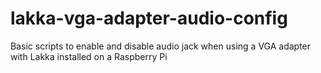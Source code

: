 # lakka-vga-adapter-audio-config
Basic scripts to enable and disable audio jack when using a VGA adapter with Lakka installed on a Raspberry Pi
